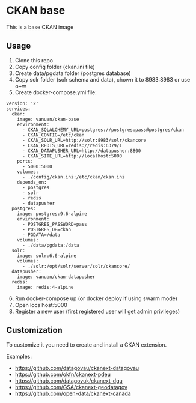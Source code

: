 # CKAN base

This is a base CKAN image

## Usage

1. Clone this repo
2. Copy config folder (ckan.ini file)
3. Create data/pgdata folder (postgres database)
4. Copy solr folder (solr schema and data), chown it to 8983:8983 or use o+w
5. Create docker-compose.yml file:

```
version: '2'
services:
  ckan:
    image: vanuan/ckan-base
    environment:
      - CKAN_SQLALCHEMY_URL=postgres://postgres:pass@postgres/ckan
      - CKAN_CONFIG=/etc/ckan
      - CKAN_SOLR_URL=http://solr:8983/solr/ckancore
      - CKAN_REDIS_URL=redis://redis:6379/1
      - CKAN_DATAPUSHER_URL=http://datapusher:8800
      - CKAN_SITE_URL=http://localhost:5000
    ports:
      - 5000:5000
    volumes:
      - ./config/ckan.ini:/etc/ckan/ckan.ini
    depends_on:
      - postgres
      - solr
      - redis
      - datapusher
  postgres:
    image: postgres:9.6-alpine
    environment:
      - POSTGRES_PASSWORD=pass
      - POSTGRES_DB=ckan
      - PGDATA=/data
    volumes:
      - ./data/pgdata:/data
  solr:
    image: solr:6.6-alpine
    volumes:
      - ./solr:/opt/solr/server/solr/ckancore/
  datapusher:
    image: vanuan/ckan-datapusher
  redis:
    image: redis:4-alpine
```

6. Run docker-compose up (or docker deploy if using swarm mode)
7. Open localhost:5000
8. Register a new user (first registered user will get admin privileges)

## Customization

To customize it you need to create and install a CKAN extension.

Examples:

* https://github.com/datagovau/ckanext-datagovau
* https://github.com/okfn/ckanext-pdeu
* https://github.com/datagovuk/ckanext-dgu
* https://github.com/GSA/ckanext-geodatagov
* https://github.com/open-data/ckanext-canada
